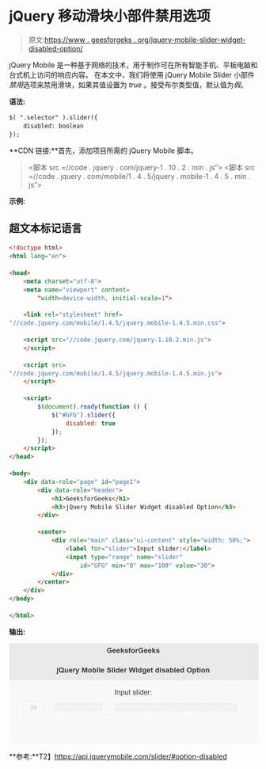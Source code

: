 # jQuery 移动滑块小部件禁用选项

> 原文:[https://www . geesforgeks . org/jquery-mobile-slider-widget-disabled-option/](https://www.geeksforgeeks.org/jquery-mobile-slider-widget-disabled-option/)

jQuery Mobile 是一种基于网络的技术，用于制作可在所有智能手机、平板电脑和台式机上访问的响应内容。
在本文中，我们将使用 jQuery Mobile Slider 小部件*禁用*选项来禁用滑块，如果其值设置为 *true* 。接受布尔类型值，默认值为*假*。

**语法:**

```html
$( ".selector" ).slider({
    disabled: boolean
});
```

**CDN 链接:**首先，添加项目所需的 jQuery Mobile 脚本。

> <link rel="”stylesheet”" href="”//code.jquery.com/mobile/1.4.5/jquery.mobile-1.4.5.min.css”">
> <脚本 src =//code . jquery . com/jquery-1 . 10 . 2 . min . js”></脚本>
> <脚本 src =//code . jquery . com/mobile/1 . 4 . 5/jquery . mobile-1 . 4 . 5 . min . js”></脚本>

**示例:**

## 超文本标记语言

```html
<!doctype html>
<html lang="en">

<head>
    <meta charset="utf-8">
    <meta name="viewport" content=
        "width=device-width, initial-scale=1">

    <link rel="stylesheet" href=
"//code.jquery.com/mobile/1.4.5/jquery.mobile-1.4.5.min.css">

    <script src="//code.jquery.com/jquery-1.10.2.min.js">
    </script>

    <script src=
"//code.jquery.com/mobile/1.4.5/jquery.mobile-1.4.5.min.js">
    </script>

    <script>
        $(document).ready(function () {
            $("#GFG").slider({
                disabled: true
            });
        });
    </script>
</head>

<body>
    <div data-role="page" id="page1">
        <div data-role="header">
            <h1>GeeksforGeeks</h1>
            <h3>jQuery Mobile Slider Widget disabled Option</h3>
        </div>

        <center>
            <div role="main" class="ui-content" style="width: 50%;">
                <label for="slider">Input slider:</label>
                <input type="range" name="slider" 
                    id="GFG" min="0" max="100" value="30">
            </div>
        </center>
    </div>
</body>

</html>
```

**输出:**

![](img/aa7a2849f1b7523d3c09337ad88e6fff.png)

**参考:**T2】https://api.jquerymobile.com/slider/#option-disabled